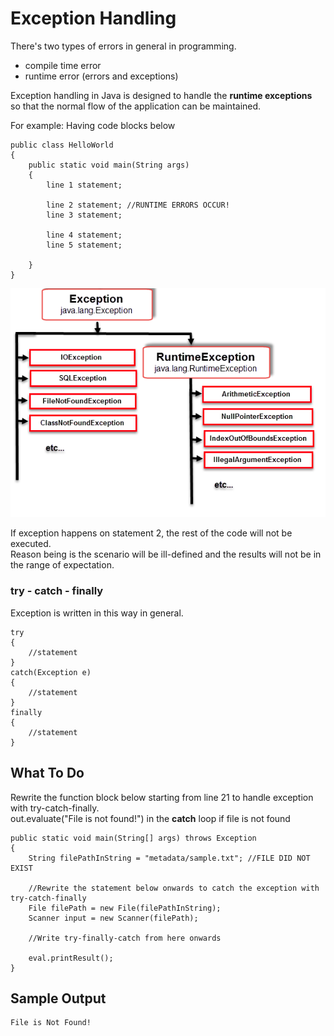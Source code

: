 # Exception Handling  

There's two types of errors in general in programming. 
- compile time error
- runtime error (errors and exceptions)

Exception handling in Java is designed to handle the **runtime exceptions**  
so that the normal flow of the application can be maintained.

For example: 
Having code blocks below

```$xslt
public class HelloWorld
{
    public static void main(String args)
    {
        line 1 statement;

        line 2 statement; //RUNTIME ERRORS OCCUR!
        line 3 statement;

        line 4 statement;
        line 5 statement;
        
    }
}
```

<p align="center">
  <img src="metadata/exception.jpg">
</p>  

If exception happens on statement 2, the rest of the code will not be executed.  
Reason being is the scenario will be ill-defined and the results will not be in the range of expectation.  

### try - catch - finally

Exception is written in this way in general. 

```$xslt
try
{
    //statement
}
catch(Exception e)
{
    //statement
}
finally
{
    //statement
}
```
## **What To Do**  

Rewrite the function block below starting from line 21 to handle exception with try-catch-finally.  
out.evaluate("File is not found!") in the **catch** loop if file is not found
```$xslt
public static void main(String[] args) throws Exception
{
    String filePathInString = "metadata/sample.txt"; //FILE DID NOT EXIST

    //Rewrite the statement below onwards to catch the exception with try-catch-finally
    File filePath = new File(filePathInString);
    Scanner input = new Scanner(filePath);

    //Write try-finally-catch from here onwards

    eval.printResult();
}
```

## **Sample Output** 

```
File is Not Found!
```